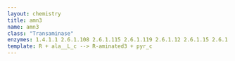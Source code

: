 ```yaml
---
layout: chemistry
title: amn3
name: amn3
class: "Transaminase"
enzymes: 1.4.1.1 2.6.1.108 2.6.1.115 2.6.1.119 2.6.1.12 2.6.1.15 2.6.1.18 2.6.1.2 2.6.1.30 2.6.1.37 2.6.1.40 2.6.1.41 2.6.1.43 2.6.1.44 2.6.1.46 2.6.1.51 2.6.1.58 2.6.1.66 2.6.1.71 2.6.1.77 2.6.1.96 2.6.1.99
template: R + ala__L_c --> R-aminated3 + pyr_c
---
```

 

